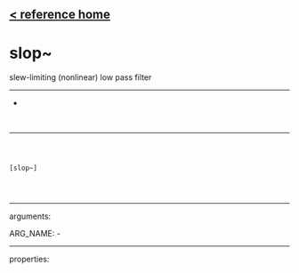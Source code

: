 [< reference home](ceammc_lib.html)
---

# slop~


slew-limiting (nonlinear) low pass filter

---

-
<br>


---


```



[slop~]


            
```

---
arguments:

ARG_NAME: -<br>

---
properties:


